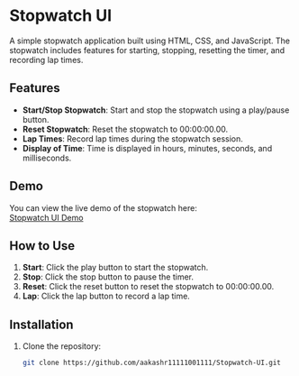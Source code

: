 # Stopwatch UI

A simple stopwatch application built using HTML, CSS, and JavaScript. The stopwatch includes features for starting, stopping, resetting the timer, and recording lap times.

## Features

- **Start/Stop Stopwatch**: Start and stop the stopwatch using a play/pause button.
- **Reset Stopwatch**: Reset the stopwatch to 00:00:00.00.
- **Lap Times**: Record lap times during the stopwatch session.
- **Display of Time**: Time is displayed in hours, minutes, seconds, and milliseconds.

## Demo

You can view the live demo of the stopwatch here:  
[Stopwatch UI Demo](https://aakashr11111001111.github.io/Stopwatch-UI/)

## How to Use

1. **Start**: Click the play button to start the stopwatch. 
2. **Stop**: Click the stop button to pause the timer.
3. **Reset**: Click the reset button to reset the stopwatch to 00:00:00.00.
4. **Lap**: Click the lap button to record a lap time.

## Installation

1. Clone the repository:

   ```bash
   git clone https://github.com/aakashr11111001111/Stopwatch-UI.git
